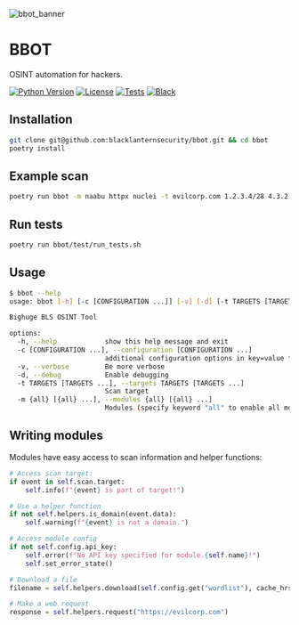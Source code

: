 ![bbot_banner](https://user-images.githubusercontent.com/20261699/158000235-6c1ace81-a267-4f8e-90a1-f4c16884ebac.png)

# BBOT
OSINT automation for hackers.

[![Python Version](https://img.shields.io/badge/python-3.7+-blue)](https://www.python.org) [![License](https://img.shields.io/badge/license-GPLv3-blue.svg)](https://github.com/blacklanternsecurity/bbot/blob/dev/LICENSE) [![Tests](https://github.com/blacklanternsecurity/bbot/workflows/tests/badge.svg)](https://github.com/blacklanternsecurity/bbot/actions?query=workflow%3A"tests") [![Black](https://img.shields.io/badge/code%20style-black-000000.svg)](https://github.com/psf/black)

## Installation
~~~bash
git clone git@github.com:blacklanternsecurity/bbot.git && cd bbot
poetry install
~~~

## Example scan
~~~bash
poetry run bbot -m naabu httpx nuclei -t evilcorp.com 1.2.3.4/28 4.3.2.1
~~~

## Run tests
~~~bash
poetry run bbot/test/run_tests.sh
~~~

## Usage
~~~bash
$ bbot --help
usage: bbot [-h] [-c [CONFIGURATION ...]] [-v] [-d] [-t TARGETS [TARGETS ...]] [-m {all} [{all} ...]]

Bighuge BLS OSINT Tool

options:
  -h, --help            show this help message and exit
  -c [CONFIGURATION ...], --configuration [CONFIGURATION ...]
                        additional configuration options in key=value format
  -v, --verbose         Be more verbose
  -d, --debug           Enable debugging
  -t TARGETS [TARGETS ...], --targets TARGETS [TARGETS ...]
                        Scan target
  -m {all} [{all} ...], --modules {all} [{all} ...]
                        Modules (specify keyword "all" to enable all modules)
~~~

## Writing modules
Modules have easy access to scan information and helper functions:
~~~python
# Access scan target:
if event in self.scan.target:
    self.info(f"{event} is part of target!")

# Use a helper function
if not self.helpers.is_domain(event.data):
    self.warning(f"{event} is not a domain.")

# Access module config
if not self.config.api_key:
    self.error(f"No API key specified for module.{self.name}!")
    self.set_error_state()

# Download a file
filename = self.helpers.download(self.config.get("wordlist"), cache_hrs=720)

# Make a web request
response = self.helpers.request("https://evilcorp.com")
~~~